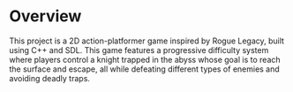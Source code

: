 # Overview
This project is a 2D action-platformer game inspired by Rogue Legacy, built using C++ and SDL.
This game features a progressive difficulty system where players control a knight trapped in the abyss whose goal is to reach the surface and escape, all while defeating different types of enemies and avoiding deadly traps.
